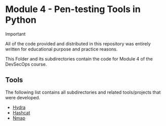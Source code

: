 # Module 4 - Pen-testing Tools in Python

> [!IMPORTANT]
> All of the code provided and distributed in this repository was entirely written for educational purpose and practice reasons.

This Folder and its subdirectories contain the code for Module 4 of the DevSecOps course.

## Tools

The following list contains all subdirectories and related tools/projects that were developed.

- [Hydra](./hydra/README.md)
- [Hashcat](./hashcat/README.md)
- [Nmap](./nmap/Readme.md)
